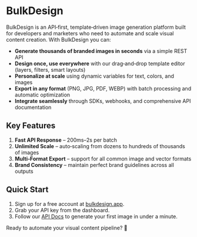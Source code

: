 # BulkDesign

BulkDesign is an API‑first, template‑driven image generation platform built for developers and marketers who need to automate and scale visual content creation. With BulkDesign you can:

- **Generate thousands of branded images in seconds** via a simple REST API  
- **Design once, use everywhere** with our drag‑and‑drop template editor (layers, filters, smart layouts)  
- **Personalize at scale** using dynamic variables for text, colors, and images  
- **Export in any format** (PNG, JPG, PDF, WEBP) with batch processing and automatic optimization  
- **Integrate seamlessly** through SDKs, webhooks, and comprehensive API documentation  

## Key Features

1. **Fast API Response** – 200ms–2s per batch  
2. **Unlimited Scale** – auto‑scaling from dozens to hundreds of thousands of images  
3. **Multi‑Format Export** – support for all common image and vector formats  
4. **Brand Consistency** – maintain perfect brand guidelines across all outputs  

## Quick Start

1. Sign up for a free account at [bulkdesign.app](https://bulkdesign.app/).  
2. Grab your API key from the dashboard.  
3. Follow our [API Docs](https://bulkdesign.app/api-docs) to generate your first image in under a minute.  

Ready to automate your visual content pipeline? 🚀  
